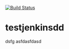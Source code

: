 [![Build Status](https://52.170.5.76/badge/icon?job=myfirstjob)](https://52.170.5.76/job/myfirstjob/)

# testjenkinsdd
dsfg
asfdasfdasd
